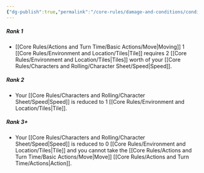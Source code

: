 ```yaml
---
{"dg-publish":true,"permalink":"/core-rules/damage-and-conditions/condition-list/slowed/"}
---
```


##### Rank 1
- [[Core Rules/Actions and Turn Time/Basic Actions/Move\|Moving]] 1 [[Core Rules/Environment and Location/Tiles\|Tile]] requires 2 [[Core Rules/Environment and Location/Tiles\|Tiles]] worth of your [[Core Rules/Characters and Rolling/Character Sheet/Speed\|Speed]].
##### Rank 2
- Your [[Core Rules/Characters and Rolling/Character Sheet/Speed\|Speed]] is reduced to 1 [[Core Rules/Environment and Location/Tiles\|Tile]].
##### Rank 3+
- Your [[Core Rules/Characters and Rolling/Character Sheet/Speed\|Speed]] is reduced to 0 [[Core Rules/Environment and Location/Tiles\|Tile]] and you cannot take the [[Core Rules/Actions and Turn Time/Basic Actions/Move\|Move]] [[Core Rules/Actions and Turn Time/Actions\|Action]].